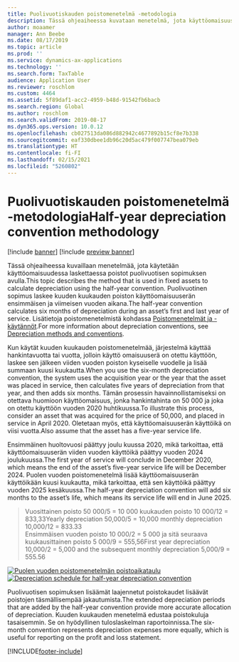 ```yaml
---
title: Puolivuotiskauden poistomenetelmä -metodologia
description: Tässä ohjeaiheessa kuvataan menetelmä, jota käyttöomaisuus käyttää poiston laskennassa puolivuotisen sopimuksen avulla. Se laskee kuuden kuukauden poiston käyttöomaisuuserän ensimmäisen ja viimeisen vuoden huollon aikana.
author: moaamer
manager: Ann Beebe
ms.date: 08/17/2019
ms.topic: article
ms.prod: ''
ms.service: dynamics-ax-applications
ms.technology: ''
ms.search.form: TaxTable
audience: Application User
ms.reviewer: roschlom
ms.custom: 4464
ms.assetid: 5f89daf1-acc2-4959-b48d-91542fb6bacb
ms.search.region: Global
ms.author: roschlom
ms.search.validFrom: 2019-08-17
ms.dyn365.ops.version: 10.0.12
ms.openlocfilehash: cb027513da086d882942c4677892b15cf8e7b338
ms.sourcegitcommit: eaf330dbee1db96c20d5ac479f007747bea079eb
ms.translationtype: HT
ms.contentlocale: fi-FI
ms.lasthandoff: 02/15/2021
ms.locfileid: "5260802"
---
```

# <a name="half-year-depreciation-convention-methodology"></a><span data-ttu-id="82f4a-103">Puolivuotiskauden poistomenetelmä -metodologia</span><span class="sxs-lookup"><span data-stu-id="82f4a-103">Half-year depreciation convention methodology</span></span>

[!include [banner](../includes/banner.md)]
[!include [preview banner](../includes/preview-banner.md)]

<span data-ttu-id="82f4a-104">Tässä ohjeaiheessa kuvaillaan menetelmää, jota käytetään käyttöomaisuudessa laskettaessa poistot puolivuotisen sopimuksen avulla.</span><span class="sxs-lookup"><span data-stu-id="82f4a-104">This topic describes the method that is used in fixed assets to calculate depreciation using the half-year convention.</span></span> <span data-ttu-id="82f4a-105">Puolivuotinen sopimus laskee kuuden kuukauden poiston käyttöomaisuuserän ensimmäisen ja viimeisen vuoden aikana.</span><span class="sxs-lookup"><span data-stu-id="82f4a-105">The half-year convention calculates six months of depreciation during an asset’s first and last year of service.</span></span> <span data-ttu-id="82f4a-106">Lisätietoja poistomenetelmistä kohdassa [Poistomenetelmät ja -käytännöt](Fixed-asset-depreciation-conventions.md).</span><span class="sxs-lookup"><span data-stu-id="82f4a-106">For more information about depreciation conventions, see [Depreciation methods and conventions](Fixed-asset-depreciation-conventions.md).</span></span> 

<span data-ttu-id="82f4a-107">Kun käytät kuuden kuukauden poistomenetelmää, järjestelmä käyttää hankintavuotta tai vuotta, jolloin käyttö omaisuuserä on otettu käyttöön, laskee sen jälkeen viiden vuoden poiston kyseiselle vuodelle ja lisää summaan kuusi kuukautta.</span><span class="sxs-lookup"><span data-stu-id="82f4a-107">When you use the six-month depreciation convention, the system uses the acquisition year or the year that the asset was placed in service, then calculates five years of depreciation from that year, and then adds six months.</span></span> <span data-ttu-id="82f4a-108">Tämän prosessin havainnollistamiseksi on otettava huomioon käyttöomaisuus, jonka hankintahinta on 50 000 ja joka on otettu käyttöön vuoden 2020 huhtikuussa.</span><span class="sxs-lookup"><span data-stu-id="82f4a-108">To illustrate this process, consider an asset that was acquired for the price of 50,000, and placed in service in April 2020.</span></span> <span data-ttu-id="82f4a-109">Oletetaan myös, että käyttöomaisuuserän käyttöikä on viisi vuotta.</span><span class="sxs-lookup"><span data-stu-id="82f4a-109">Also assume that the asset has a five-year service life.</span></span>

<span data-ttu-id="82f4a-110">Ensimmäinen huoltovuosi päättyy joulu kuussa 2020, mikä tarkoittaa, että käyttöomaisuuserän viiden vuoden käyttöikä päättyy vuoden 2024 joulukuussa.</span><span class="sxs-lookup"><span data-stu-id="82f4a-110">The first year of service will conclude in December 2020, which means the end of the asset’s five-year service life will be December 2024.</span></span> <span data-ttu-id="82f4a-111">Puolen vuoden poistomenetelmä lisää käyttöomaisuuserän käyttöikään kuusi kuukautta, mikä tarkoittaa, että sen käyttöikä päättyy vuoden 2025 kesäkuussa.</span><span class="sxs-lookup"><span data-stu-id="82f4a-111">The half-year depreciation convention will add six months to the asset’s life, which means its service life will end in June 2025.</span></span> 

> <span data-ttu-id="82f4a-112">Vuosittainen poisto 50 000/5 = 10 000 kuukauden poisto 10 000/12 = 833,33</span><span class="sxs-lookup"><span data-stu-id="82f4a-112">Yearly depreciation 50,000/5 = 10,000 monthly depreciation 10,000/12 = 833.33</span></span> <br>
> <span data-ttu-id="82f4a-113">Ensimmäisen vuoden poisto 10 000/2 = 5 000 ja sitä seuraava kuukausittainen poisto 5 000/9 = 555,56</span><span class="sxs-lookup"><span data-stu-id="82f4a-113">First year depreciation 10,000/2 = 5,000  and the subsequent monthly depreciation 5,000/9 = 555.56</span></span>

   <span data-ttu-id="82f4a-114">[![Puolen vuoden poistomenetelmän poistoaikataulu](./media/half-yr-dprectn-cnvntn.png)](./media/half-yr-dprectn-cnvntn.png)</span><span class="sxs-lookup"><span data-stu-id="82f4a-114">[![Depreciation schedule for half-year depreciation convention](./media/half-yr-dprectn-cnvntn.png)](./media/half-yr-dprectn-cnvntn.png)</span></span>

<span data-ttu-id="82f4a-115">Puolivuotisen sopimuksen lisäämät laajennetut poistokaudet lisäävät poistojen täsmällisempää jakautumista.</span><span class="sxs-lookup"><span data-stu-id="82f4a-115">The extended depreciation periods that are added by the half-year convention provide more accurate allocation of depreciation.</span></span> <span data-ttu-id="82f4a-116">Kuuden kuukauden menetelmä edustaa poistokuluja tasaisemmin. Se on hyödyllinen tuloslaskelman raportoinnissa.</span><span class="sxs-lookup"><span data-stu-id="82f4a-116">The six-month convention represents depreciation expenses more equally, which is useful for reporting on the profit and loss statement.</span></span>


[!INCLUDE[footer-include](../../includes/footer-banner.md)]
